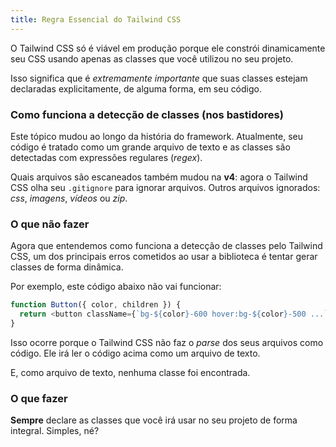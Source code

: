 ```yaml
---
title: Regra Essencial do Tailwind CSS
---
```


O Tailwind CSS só é viável em produção porque ele constrói dinamicamente seu CSS usando apenas as classes que você utilizou no seu projeto.

Isso significa que é *extremamente importante* que suas classes estejam declaradas explicitamente, de alguma forma, em seu código.

### Como funciona a detecção de classes (nos bastidores)

Este tópico mudou ao longo da história do framework. Atualmente, seu código é tratado como um grande arquivo de texto e as classes são detectadas com expressões regulares (*regex*).

Quais arquivos são escaneados também mudou na **v4**: agora o Tailwind CSS olha seu `.gitignore` para ignorar arquivos. Outros arquivos ignorados: *css*, *imagens*, *vídeos* ou *zip*.

### O que **não** fazer

Agora que entendemos como funciona a detecção de classes pelo Tailwind CSS, um dos principais erros cometidos ao usar a biblioteca é tentar gerar classes de forma dinâmica.

Por exemplo, este código abaixo não vai funcionar:

```javascript
function Button({ color, children }) {
  return <button className={`bg-${color}-600 hover:bg-${color}-500 ...`}>{children}</button>;
}
```

Isso ocorre porque o Tailwind CSS não faz o *parse* dos seus arquivos como código. Ele irá ler o código acima como um arquivo de texto.

E, como arquivo de texto, nenhuma classe foi encontrada.

### O que fazer

**Sempre** declare as classes que você irá usar no seu projeto de forma integral. Simples, né?
